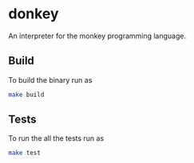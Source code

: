 # donkey

An interpreter for the monkey programming language.


## Build 
To build the binary run as 
```bash 
make build 
```

## Tests

To run the all the tests run as 
```bash 
make test 
```

